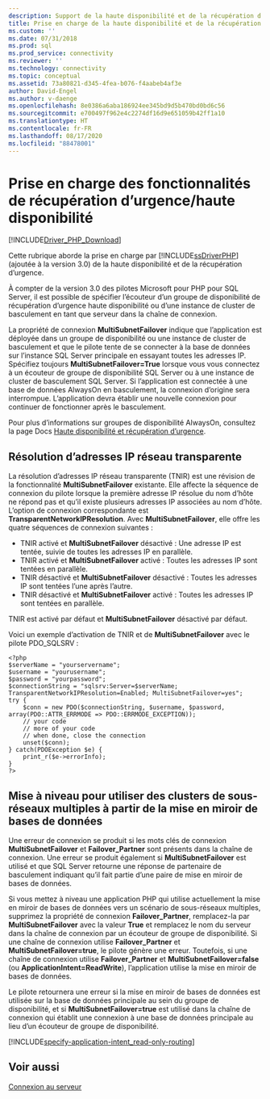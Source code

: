 ```yaml
---
description: Support de la haute disponibilité et de la récupération d’urgence pour les Pilotes Microsoft pour PHP pour SQL Server | Microsoft Docs
title: Prise en charge de la haute disponibilité et de la récupération d’urgence pour les pilotes Microsoft pour PHP pour SQL Server | Microsoft Docs
ms.custom: ''
ms.date: 07/31/2018
ms.prod: sql
ms.prod_service: connectivity
ms.reviewer: ''
ms.technology: connectivity
ms.topic: conceptual
ms.assetid: 73a80821-d345-4fea-b076-f4aabeb4af3e
author: David-Engel
ms.author: v-daenge
ms.openlocfilehash: 8e0386a6aba186924ee345bd9d5b470bd0bd6c56
ms.sourcegitcommit: e700497f962e4c2274df16d9e651059b42ff1a10
ms.translationtype: HT
ms.contentlocale: fr-FR
ms.lasthandoff: 08/17/2020
ms.locfileid: "88478001"
---
```

# <a name="support-for-high-availability-disaster-recovery"></a>Prise en charge des fonctionnalités de récupération d’urgence/haute disponibilité
[!INCLUDE[Driver_PHP_Download](../../includes/driver_php_download.md)]

Cette rubrique aborde la prise en charge par [!INCLUDE[ssDriverPHP](../../includes/ssdriverphp_md.md)] (ajoutée à la version 3.0) de la haute disponibilité et de la récupération d’urgence.

À compter de la version 3.0 des pilotes Microsoft pour PHP pour SQL Server, il est possible de spécifier l’écouteur d’un groupe de disponibilité de récupération d’urgence haute disponibilité ou d’une instance de cluster de basculement en tant que serveur dans la chaîne de connexion.

La propriété de connexion **MultiSubnetFailover** indique que l’application est déployée dans un groupe de disponibilité ou une instance de cluster de basculement et que le pilote tente de se connecter à la base de données sur l’instance SQL Server principale en essayant toutes les adresses IP. Spécifiez toujours **MultiSubnetFailover=True** lorsque vous vous connectez à un écouteur de groupe de disponibilité SQL Server ou à une instance de cluster de basculement SQL Server. Si l’application est connectée à une base de données AlwaysOn en basculement, la connexion d’origine sera interrompue. L’application devra établir une nouvelle connexion pour continuer de fonctionner après le basculement.

Pour plus d’informations sur groupes de disponibilité AlwaysOn, consultez la page Docs [Haute disponibilité et récupération d’urgence](https://docs.microsoft.com/sql/relational-databases/native-client/features/sql-server-native-client-support-for-high-availability-disaster-recovery).

## <a name="transparent-network-ip-resolution-tnir"></a>Résolution d’adresses IP réseau transparente

La résolution d’adresses IP réseau transparente (TNIR) est une révision de la fonctionnalité **MultiSubnetFailover** existante. Elle affecte la séquence de connexion du pilote lorsque la première adresse IP résolue du nom d’hôte ne répond pas et qu’il existe plusieurs adresses IP associées au nom d’hôte. L’option de connexion correspondante est **TransparentNetworkIPResolution**. Avec **MultiSubnetFailover**, elle offre les quatre séquences de connexion suivantes : 

- TNIR activé et **MultiSubnetFailover** désactivé : Une adresse IP est tentée, suivie de toutes les adresses IP en parallèle.
- TNIR activé et **MultiSubnetFailover** activé : Toutes les adresses IP sont tentées en parallèle.
- TNIR désactivé et **MultiSubnetFailover** désactivé : Toutes les adresses IP sont tentées l’une après l’autre.
- TNIR désactivé et **MultiSubnetFailover** activé : Toutes les adresses IP sont tentées en parallèle.

TNIR est activé par défaut et **MultiSubnetFailover** désactivé par défaut.

Voici un exemple d’activation de TNIR et de **MultiSubnetFailover** avec le pilote PDO_SQLSRV :

```
<?php
$serverName = "yourservername";
$username = "yourusername";
$password = "yourpassword";
$connectionString = "sqlsrv:Server=$serverName; TransparentNetworkIPResolution=Enabled; MultiSubnetFailover=yes";
try {
    $conn = new PDO($connectionString, $username, $password, array(PDO::ATTR_ERRMODE => PDO::ERRMODE_EXCEPTION));
    // your code 
    // more of your code
    // when done, close the connection
    unset($conn);
} catch(PDOException $e) {
    print_r($e->errorInfo);
}
?>
```

## <a name="upgrading-to-use-multi-subnet-clusters-from-database-mirroring"></a>Mise à niveau pour utiliser des clusters de sous-réseaux multiples à partir de la mise en miroir de bases de données  
Une erreur de connexion se produit si les mots clés de connexion **MultiSubnetFailover** et **Failover_Partner** sont présents dans la chaîne de connexion. Une erreur se produit également si **MultiSubnetFailover** est utilisé et que SQL Server retourne une réponse de partenaire de basculement indiquant qu’il fait partie d’une paire de mise en miroir de bases de données.  
  
Si vous mettez à niveau une application PHP qui utilise actuellement la mise en miroir de bases de données vers un scénario de sous-réseaux multiples, supprimez la propriété de connexion **Failover_Partner**, remplacez-la par **MultiSubnetFailover** avec la valeur **True** et remplacez le nom du serveur dans la chaîne de connexion par un écouteur de groupe de disponibilité. Si une chaîne de connexion utilise **Failover_Partner** et **MultiSubnetFailover=true**, le pilote génère une erreur. Toutefois, si une chaîne de connexion utilise **Failover_Partner** et **MultiSubnetFailover=false** (ou **ApplicationIntent=ReadWrite**), l’application utilise la mise en miroir de bases de données.  
  
Le pilote retournera une erreur si la mise en miroir de bases de données est utilisée sur la base de données principale au sein du groupe de disponibilité, et si **MultiSubnetFailover=true** est utilisé dans la chaîne de connexion qui établit une connexion à une base de données principale au lieu d’un écouteur de groupe de disponibilité.  

[!INCLUDE[specify-application-intent_read-only-routing](~/includes/paragraph-content/specify-application-intent-read-only-routing.md)]


## <a name="see-also"></a>Voir aussi  
[Connexion au serveur](../../connect/php/connecting-to-the-server.md)  
  
